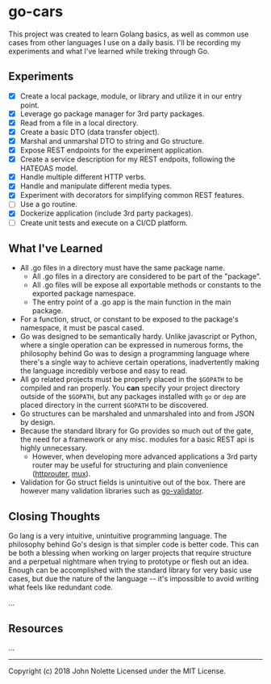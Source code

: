 # go-cars

This project was created to learn Golang basics, as well as common use cases from other languages I use on a daily basis. I'll be recording my experiments and what I've learned while treking through Go.

## Experiments

* [x] Create a local package, module, or library and utilize it in our entry point.
* [x] Leverage go package manager for 3rd party packages.
* [x] Read from a file in a local directory.
* [x] Create a basic DTO (data transfer object).
* [x] Marshal and unmarshal DTO to string and Go structure.
* [x] Expose REST endpoints for the experiment application.
* [x] Create a service description for my REST endpoits, following the HATEOAS model.
* [x] Handle multiple different HTTP verbs.
* [x] Handle and manipulate different media types.
* [x] Experiment with decorators for simplifying common REST features.
* [ ] Use a go routine.
* [x] Dockerize application (include 3rd party packages).
* [ ] Create unit tests and execute on a CI/CD platform.

## What I've Learned

* All .go files in a directory must have the same package name.
  * All .go files in a directory are considered to be part of the "package".
  * All .go files will be expose all exportable methods or constants to the exported package namespace.
  * The entry point of a .go app is the main function in the main package.
* For a function, struct, or constant to be exposed to the package's namespace, it must be pascal cased.
* Go was designed to be semantically hardy. Unlike javascript or Python, where a single operation can be expressed in numerous forms, the philosophy behind Go was to design a programming language where there's a single way to achieve certain operations, inadvertently making the language incredibly verbose and easy to read.
* All go related projects must be properly placed in the `$GOPATH` to be compiled and ran properly. You **can** specify your project directory outside of the `$GOPATH`, but any packages installed with `go` or `dep` are placed directory in the current `$GOPATH` to be discovered.
* Go structures can be marshaled and unmarshaled into and from JSON by design.
* Because the standard library for Go provides so much out of the gate, the need for a framework or any misc. modules for a basic REST api is highly unnecessary.
  * However, when developing more advanced applications a 3rd party router may be useful for structuring and plain convenience ([httprouter](https://github.com/julienschmidt/httprouter), [mux](https://github.com/gorilla/mux)).
* Validation for Go struct fields is unintuitive out of the box. There are however many validation libraries such as [go-validator](https://github.com/go-validator/validator).

## Closing Thoughts

Go lang is a very intuitive, unintuitive programming language. The philosophy behind Go's design is that simpler code is better code. This can be both a blessing when working on larger projects that require structure and a perpetual nightmare when trying to prototype or flesh out an idea. Enough can be accomplished with the standard library for very basic use cases, but due the nature of the language -- it's impossible to avoid writing what feels like redundant code.

...

## Resources

...

---

Copyright (c) 2018 John Nolette Licensed under the MIT License.
